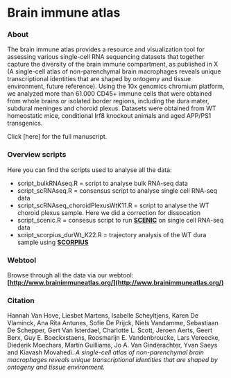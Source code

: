 # Brain immune atlas
### About
The brain immune atlas provides a resource and visualization tool for assessing various single-cell RNA sequencing datasets that together capture the diversity of the brain immune compartment, as published in X (A single-cell atlas of non-parenchymal brain macrophages reveals unique transcriptional identities that are shaped by ontogeny and tissue environment, future reference). Using the 10x genomics chromium platform, we analyzed more than 61.000 CD45+ immune cells that were obtained from whole brains or isolated border regions, including the dura mater, subdural meninges and choroid plexus. Datasets were obtained from WT homeostatic mice, conditional Irf8 knockout animals and aged APP/PS1 transgenics.

Click [here] for the full manuscript.

### Overview scripts
Here you can find the scripts used to analyse all the data:

+ script_bulkRNAseq.R = script to analyse bulk RNA-seq data
+ script_scRNAseq.R = consensus script to analyse single cell RNA-seq data
+ script_scRNAseq_choroidPlexusWtK11.R = script to analyse the WT choroid plexus sample. Here we did a correction for dissocation
+ script_scenic.R = consesus script to run __[SCENIC](https://github.com/aertslab/SCENIC)__ on single cell RNA-seq data
+ script_scorpius_durWt_K22.R = trajectory analysis of the WT dura sample using __[SCORPIUS](https://github.com/rcannood/SCORPIUS)__

### Webtool
Browse through all the data via our webtool: __[http://www.brainimmuneatlas.org/](http://www.brainimmuneatlas.org/)__

### Citation
Hannah Van Hove, Liesbet Martens, Isabelle Scheyltjens, Karen De Vlaminck, Ana Rita Antunes, Sofie De Prijck, Niels Vandamme, Sebastiaan De Schepper, Gert Van Isterdael, Charlotte L. Scott, Jeroen Aerts, Geert Berx, Guy E. Boeckxstaens, Roosmarijn E. Vandenbroucke, Lars Vereecke, Diederik Moechars, Martin Guilliams, Jo A. Van Ginderachter, Yvan Saeys and Kiavash Movahedi. *A single-cell atlas of non-parenchymal brain macrophages reveals unique transcriptional identities that are shaped by ontogeny and tissue environment.*
